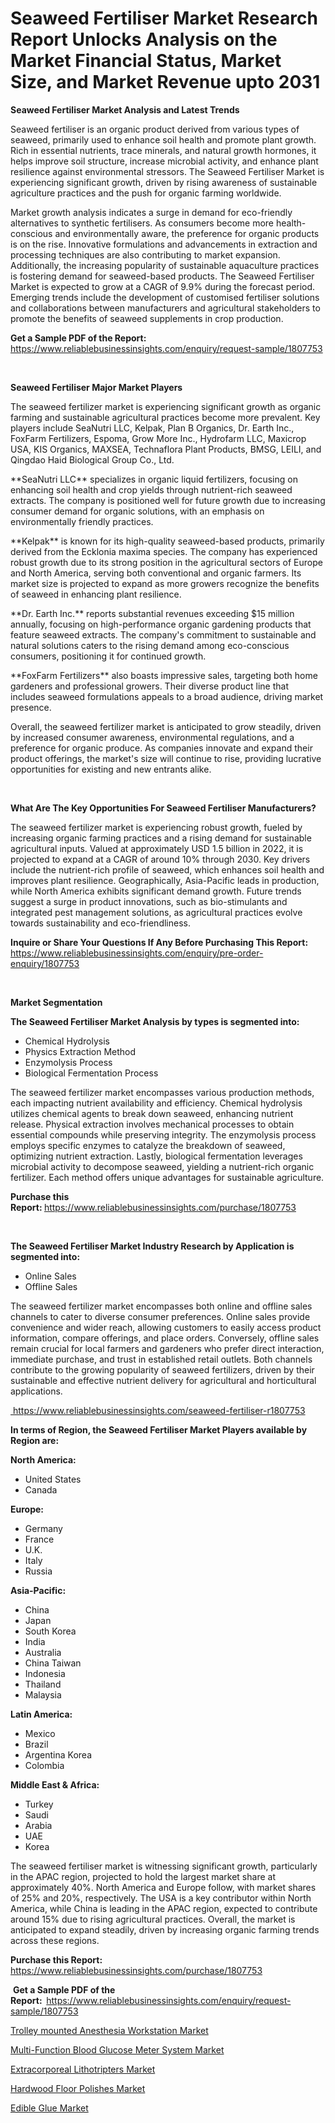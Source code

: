 <p><h1>Seaweed Fertiliser Market Research Report Unlocks Analysis on the Market Financial Status, Market Size, and Market Revenue upto 2031</h1></p><p><strong>Seaweed Fertiliser Market Analysis and Latest Trends</strong></p>
<p><p>Seaweed fertiliser is an organic product derived from various types of seaweed, primarily used to enhance soil health and promote plant growth. Rich in essential nutrients, trace minerals, and natural growth hormones, it helps improve soil structure, increase microbial activity, and enhance plant resilience against environmental stressors. The Seaweed Fertiliser Market is experiencing significant growth, driven by rising awareness of sustainable agriculture practices and the push for organic farming worldwide.</p><p>Market growth analysis indicates a surge in demand for eco-friendly alternatives to synthetic fertilisers. As consumers become more health-conscious and environmentally aware, the preference for organic products is on the rise. Innovative formulations and advancements in extraction and processing techniques are also contributing to market expansion. Additionally, the increasing popularity of sustainable aquaculture practices is fostering demand for seaweed-based products. The Seaweed Fertiliser Market is expected to grow at a CAGR of 9.9% during the forecast period. Emerging trends include the development of customised fertiliser solutions and collaborations between manufacturers and agricultural stakeholders to promote the benefits of seaweed supplements in crop production.</p></p>
<p><strong>Get a Sample PDF of the Report:&nbsp;</strong> <a href="https://www.reliablebusinessinsights.com/enquiry/request-sample/1807753?utm_campaign=60&utm_medium=2&utm_source=Github&utm_content=ia&utm_term=11112024&utm_id=seaweed-fertiliser">https://www.reliablebusinessinsights.com/enquiry/request-sample/1807753</a></p>
<p>&nbsp;</p>
<p><strong>Seaweed Fertiliser Major Market Players</strong></p>
<p><p>The seaweed fertilizer market is experiencing significant growth as organic farming and sustainable agricultural practices become more prevalent. Key players include SeaNutri LLC, Kelpak, Plan B Organics, Dr. Earth Inc., FoxFarm Fertilizers, Espoma, Grow More Inc., Hydrofarm LLC, Maxicrop USA, KIS Organics, MAXSEA, Technaflora Plant Products, BMSG, LEILI, and Qingdao Haid Biological Group Co., Ltd.</p><p>**SeaNutri LLC** specializes in organic liquid fertilizers, focusing on enhancing soil health and crop yields through nutrient-rich seaweed extracts. The company is positioned well for future growth due to increasing consumer demand for organic solutions, with an emphasis on environmentally friendly practices.</p><p>**Kelpak** is known for its high-quality seaweed-based products, primarily derived from the Ecklonia maxima species. The company has experienced robust growth due to its strong position in the agricultural sectors of Europe and North America, serving both conventional and organic farmers. Its market size is projected to expand as more growers recognize the benefits of seaweed in enhancing plant resilience.</p><p>**Dr. Earth Inc.** reports substantial revenues exceeding $15 million annually, focusing on high-performance organic gardening products that feature seaweed extracts. The company's commitment to sustainable and natural solutions caters to the rising demand among eco-conscious consumers, positioning it for continued growth.</p><p>**FoxFarm Fertilizers** also boasts impressive sales, targeting both home gardeners and professional growers. Their diverse product line that includes seaweed formulations appeals to a broad audience, driving market presence.</p><p>Overall, the seaweed fertilizer market is anticipated to grow steadily, driven by increased consumer awareness, environmental regulations, and a preference for organic produce. As companies innovate and expand their product offerings, the market's size will continue to rise, providing lucrative opportunities for existing and new entrants alike.</p></p>
<p>&nbsp;</p>
<p><strong>What Are The Key Opportunities For Seaweed Fertiliser Manufacturers?</strong></p>
<p><p>The seaweed fertilizer market is experiencing robust growth, fueled by increasing organic farming practices and a rising demand for sustainable agricultural inputs. Valued at approximately USD 1.5 billion in 2022, it is projected to expand at a CAGR of around 10% through 2030. Key drivers include the nutrient-rich profile of seaweed, which enhances soil health and improves plant resilience. Geographically, Asia-Pacific leads in production, while North America exhibits significant demand growth. Future trends suggest a surge in product innovations, such as bio-stimulants and integrated pest management solutions, as agricultural practices evolve towards sustainability and eco-friendliness.</p></p>
<p><strong>Inquire or Share Your Questions If Any Before Purchasing This Report:</strong> <a href="https://www.reliablebusinessinsights.com/enquiry/pre-order-enquiry/1807753?utm_campaign=60&utm_medium=2&utm_source=Github&utm_content=ia&utm_term=11112024&utm_id=seaweed-fertiliser">https://www.reliablebusinessinsights.com/enquiry/pre-order-enquiry/1807753</a></p>
<p>&nbsp;</p>
<p><strong>Market Segmentation</strong></p>
<p><strong>The Seaweed Fertiliser Market Analysis by types is segmented into:</strong></p>
<p><ul><li>Chemical Hydrolysis</li><li>Physics Extraction Method</li><li>Enzymolysis Process</li><li>Biological Fermentation Process</li></ul></p>
<p><p>The seaweed fertilizer market encompasses various production methods, each impacting nutrient availability and efficiency. Chemical hydrolysis utilizes chemical agents to break down seaweed, enhancing nutrient release. Physical extraction involves mechanical processes to obtain essential compounds while preserving integrity. The enzymolysis process employs specific enzymes to catalyze the breakdown of seaweed, optimizing nutrient extraction. Lastly, biological fermentation leverages microbial activity to decompose seaweed, yielding a nutrient-rich organic fertilizer. Each method offers unique advantages for sustainable agriculture.</p></p>
<p><strong>Purchase this Report:&nbsp;</strong><a href="https://www.reliablebusinessinsights.com/purchase/1807753?utm_campaign=60&utm_medium=2&utm_source=Github&utm_content=ia&utm_term=11112024&utm_id=seaweed-fertiliser">https://www.reliablebusinessinsights.com/purchase/1807753</a></p>
<p>&nbsp;</p>
<p><strong>The Seaweed Fertiliser Market Industry Research by Application is segmented into:</strong></p>
<p><ul><li>Online Sales</li><li>Offline Sales</li></ul></p>
<p><p>The seaweed fertilizer market encompasses both online and offline sales channels to cater to diverse consumer preferences. Online sales provide convenience and wider reach, allowing customers to easily access product information, compare offerings, and place orders. Conversely, offline sales remain crucial for local farmers and gardeners who prefer direct interaction, immediate purchase, and trust in established retail outlets. Both channels contribute to the growing popularity of seaweed fertilizers, driven by their sustainable and effective nutrient delivery for agricultural and horticultural applications.</p></p>
<p><a href="https://www.reliablebusinessinsights.com/seaweed-fertiliser-r1807753?utm_campaign=60&utm_medium=2&utm_source=Github&utm_content=ia&utm_term=11112024&utm_id=seaweed-fertiliser">&nbsp;https://www.reliablebusinessinsights.com/seaweed-fertiliser-r1807753</a></p>
<p><strong>In terms of Region, the Seaweed Fertiliser Market Players available by Region are:</strong></p>
<p>
    <p> <strong> North America: </strong>
        <ul>
            <li>United States</li>
            <li>Canada</li>
        </ul>
        </p> 
    <p> <strong> Europe: </strong>
        <ul>
            <li>Germany</li>
            <li>France</li>
            <li>U.K.</li>
            <li>Italy</li>
            <li>Russia</li>
        </ul>
        </p> 
    <p> <strong> Asia-Pacific: </strong>
        <ul>
            <li>China</li>
            <li>Japan</li>
            <li>South Korea</li>
            <li>India</li>
            <li>Australia</li>
            <li>China Taiwan</li>
            <li>Indonesia</li>
            <li>Thailand</li>
            <li>Malaysia</li>
        </ul>
        </p> 
    <p> <strong> Latin America: </strong>
        <ul>
            <li>Mexico</li>
            <li>Brazil</li>
            <li>Argentina Korea</li>
            <li>Colombia</li>
        </ul>
        </p> 
    <p> <strong> Middle East & Africa: </strong>
        <ul>
            <li>Turkey</li>
            <li>Saudi</li>
            <li>Arabia</li>
            <li>UAE</li>
            <li>Korea</li>
        </ul>
    </p>
    </p>
<p><p>The seaweed fertiliser market is witnessing significant growth, particularly in the APAC region, projected to hold the largest market share at approximately 40%. North America and Europe follow, with market shares of 25% and 20%, respectively. The USA is a key contributor within North America, while China is leading in the APAC region, expected to contribute around 15% due to rising agricultural practices. Overall, the market is anticipated to expand steadily, driven by increasing organic farming trends across these regions.</p></p>
<p><strong>Purchase this Report: </strong><a href="https://www.reliablebusinessinsights.com/purchase/1807753?utm_campaign=60&utm_medium=2&utm_source=Github&utm_content=ia&utm_term=11112024&utm_id=seaweed-fertiliser">https://www.reliablebusinessinsights.com/purchase/1807753</a></p>
<p>&nbsp;<strong>Get a Sample PDF of the Report:&nbsp;&nbsp;</strong><a href="https://www.reliablebusinessinsights.com/enquiry/request-sample/1807753?utm_campaign=60&utm_medium=2&utm_source=Github&utm_content=ia&utm_term=11112024&utm_id=seaweed-fertiliser">https://www.reliablebusinessinsights.com/enquiry/request-sample/1807753</a></p>
<p><strong></strong></p>
<p><p><a href="https://issuu.com/reportprime-2/docs/trolley-mounted-anesthesia-workstat_aa50650ec2a9c0?utm_campaign=60&utm_medium=2&utm_source=Github&utm_content=ia&utm_term=11112024&utm_id=seaweed-fertiliser">Trolley mounted Anesthesia Workstation Market</a></p><p><a href="https://www.linkedin.com/pulse/multi-function-blood-glucose-meter-system-market-size-kgvcc?utm_campaign=60&utm_medium=2&utm_source=Github&utm_content=ia&utm_term=11112024&utm_id=seaweed-fertiliser">Multi-Function Blood Glucose Meter System Market</a></p><p><a href="https://issuu.com/reportprime-2/docs/extracorporeal-lithotripters-market_552700669b3391?utm_campaign=60&utm_medium=2&utm_source=Github&utm_content=ia&utm_term=11112024&utm_id=seaweed-fertiliser">Extracorporeal Lithotripters Market</a></p><p><a href="https://github.com/arnaudyclavinec/Market-Research-Report-List-1/blob/main/hardwood-floor-polishes-market.md?utm_campaign=60&utm_medium=2&utm_source=Github&utm_content=ia&utm_term=11112024&utm_id=seaweed-fertiliser">Hardwood Floor Polishes Market</a></p><p><a href="https://github.com/liz10hnbracht/Market-Research-Report-List-1/blob/main/edible-glue-market.md?utm_campaign=60&utm_medium=2&utm_source=Github&utm_content=ia&utm_term=11112024&utm_id=seaweed-fertiliser">Edible Glue Market</a></p></p>